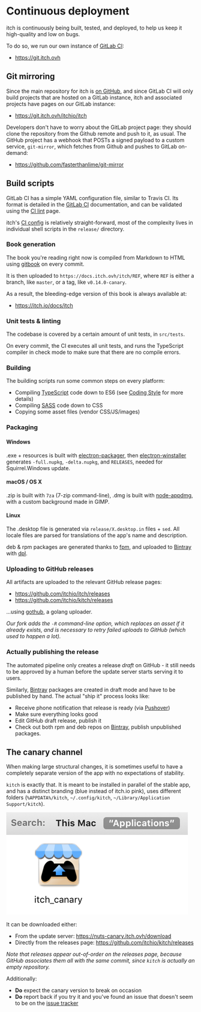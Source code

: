 
# Continuous deployment

itch is continuously being built, tested, and deployed, to help us
keep it high-quality and low on bugs.

To do so, we run our own instance of [GitLab CI][]:

  * <https://git.itch.ovh>

[GitLab CI]: https://docs.gitlab.com/ce/ci/

## Git mirroring

Since the main repository for itch is [on GitHub][github repo], and since GitLab CI
will only build projects that are hosted on a GitLab instance, itch and associated
projects have pages on our GitLab instance:

  * <https://git.itch.ovh/itchio/itch>

[github repo]: https://github.com/itchio/itch

Developers don't have to worry about the GitLab project page: they should clone
the repository from the Github remote and push to it, as usual. The GitHub project
has a webhook that POSTs a signed payload to a custom service, `git-mirror`, which
fetches from Github and pushes to GitLab on-demand:

  * <https://github.com/fasterthanlime/git-mirror>

## Build scripts

GitLab CI has a simple YAML configuration file, similar to Travis CI.
Its format is detailed in the [GitLab CI] documentation, and can be
validated using the [CI lint][] page.

itch's [CI config][] is relatively straight-forward, most of the complexity lives
in individual shell scripts in the `release/` directory.

[CI lint]: https://git.itch.ovh/ci/lint
[CI config]: https://github.com/itchio/itch/blob/master/.gitlab-ci.yml

### Book generation

The book you're reading right now is compiled from Markdown to HTML using [gitbook][] on every commit.

It is then uploaded to `https://docs.itch.ovh/itch/REF`, where `REF` is either
a branch, like `master`, or a tag, like `v0.14.0-canary`.

[gitbook]: https://www.npmjs.com/package/gitbook

As a result, the bleeding-edge version of this book is always available at:

  * <https://itch.io/docs/itch>

### Unit tests & linting

The codebase is covered by a certain amount of unit tests, in `src/tests`.

On every commit, the CI executes all unit tests, and runs the TypeScript
compiler in check mode to make sure that there are no compile errors.

### Building

The building scripts run some common steps on every platform:

  * Compiling [TypeScript][] code down to ES6 (see [Coding Style](./coding-style.md) for more details)
  * Compiling [SASS][] code down to CSS
  * Copying some asset files (vendor CSS/JS/images)

[TypeScript]: https://www.typescriptlang.org/
[SASS]: http://sass-lang.com/

### Packaging

#### Windows

.exe + resources is built with [electron-packager][], then [electron-winstaller][] generates `-full.nupkg`, `-delta.nupkg`, and
`RELEASES`, needed for Squirrel.Windows update.

[electron-packager]: https://www.npmjs.com/package/electron-packager
[electron-winstaller]: https://github.com/electron/windows-installer

#### macOS / OS X

.zip is built with `7za` (7-zip command-line), .dmg is built with [node-appdmg][],
with a custom background made in GIMP.

[node-appdmg]: https://www.npmjs.com/package/appdmg

#### Linux

The .desktop file is generated via `release/X.desktop.in` files + `sed`. All
locale files are parsed for translations of the app's name and description.

deb & rpm packages are generated thanks to [fpm][], and uploaded to [Bintray][]
with [dpl][].

[fpm]: https://github.com/jordansissel/fpm
[dpl]: https://rubygems.org/gems/dpl

### Uploading to GitHub releases

All artifacts are uploaded to the relevant GitHub release pages:

  * https://github.com/itchio/itch/releases
  * https://github.com/itchio/kitch/releases

...using [gothub][], a golang uploader.

*Our fork adds the `-R` command-line option, which replaces an asset if it
already exists, and is necessary to retry failed uploads to GitHub (which
used to happen a lot).*

[gothub]: https://github.com/itchio/gothub

### Actually publishing the release

The automated pipeline only creates a release *draft* on GitHub - it still needs
to be approved by a human before the update server starts serving it to users.

Similarly, [Bintray][] packages are created in draft mode and have to be published
by hand. The actual "ship it" process looks like:

  * Receive phone notification that release is ready (via [Pushover][])
  * Make sure everything looks good
  * Edit GitHub draft release, publish it
  * Check out both rpm and deb repos on [Bintray][], publish unpublished packages.

[Bintray]: https://bintray.com/itchio
[Pushover]: https://pushover.net/

## The canary channel

When making large structural changes, it is sometimes useful to have a completely
separate version of the app with no expectations of stability.

`kitch` is exactly that. It is meant to be installed in parallel of the
stable app, and has a distinct branding (blue instead of itch.io pink),
uses different folders (`%APPDATA%/kitch`, `~/.config/kitch`, `~/Library/Application
Support/kitch`).

![](itch-canary.png)

It can be downloaded either:

  * From the update server: <https://nuts-canary.itch.ovh/download>
  * Directly from the releases page: <https://github.com/itchio/kitch/releases>

*Note that releases appear out-of-order on the releases page, because GitHub
associates them all with the same commit, since `kitch` is actually an
empty repository.*

Additionally:

  * **Do** expect the canary version to break on occasion
  * **Do** report back if you try it and you've found an issue that doesn't seem
  to be on the [issue tracker](https://github.com/itchio/itch/issues)
